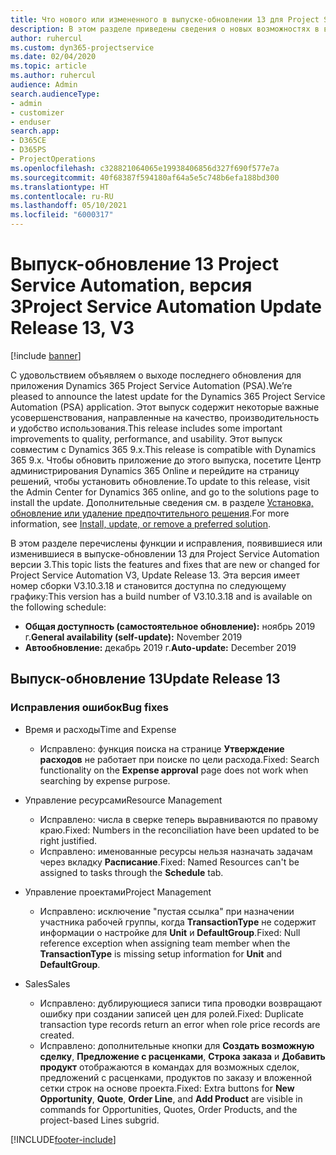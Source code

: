 ```yaml
---
title: Что нового или измененного в выпуске-обновлении 13 для Project Service Automation версии 3
description: В этом разделе приведены сведения о новых возможностях в выпуске-обновлении 13 для Project Service Automation версии 3.
author: ruhercul
ms.custom: dyn365-projectservice
ms.date: 02/04/2020
ms.topic: article
ms.author: ruhercul
audience: Admin
search.audienceType:
- admin
- customizer
- enduser
search.app:
- D365CE
- D365PS
- ProjectOperations
ms.openlocfilehash: c328821064065e19938406856d327f690f577e7a
ms.sourcegitcommit: 40f68387f594180af64a5e5c748b6efa188bd300
ms.translationtype: HT
ms.contentlocale: ru-RU
ms.lasthandoff: 05/10/2021
ms.locfileid: "6000317"
---
```

# <a name="project-service-automation-update-release-13-v3"></a><span data-ttu-id="6602b-103">Выпуск-обновление 13 Project Service Automation, версия 3</span><span class="sxs-lookup"><span data-stu-id="6602b-103">Project Service Automation Update Release 13, V3</span></span>

[!include [banner](../includes/psa-now-project-operations.md)]

<span data-ttu-id="6602b-104">С удовольствием объявляем о выходе последнего обновления для приложения Dynamics 365 Project Service Automation (PSA).</span><span class="sxs-lookup"><span data-stu-id="6602b-104">We’re pleased to announce the latest update for the Dynamics 365 Project Service Automation (PSA) application.</span></span> <span data-ttu-id="6602b-105">Этот выпуск содержит некоторые важные усовершенствования, направленные на качество, производительность и удобство использования.</span><span class="sxs-lookup"><span data-stu-id="6602b-105">This release includes some important improvements to quality, performance, and usability.</span></span> <span data-ttu-id="6602b-106">Этот выпуск совместим с Dynamics 365 9.x.</span><span class="sxs-lookup"><span data-stu-id="6602b-106">This release is compatible with Dynamics 365 9.x.</span></span> <span data-ttu-id="6602b-107">Чтобы обновить приложение до этого выпуска, посетите Центр администрирования Dynamics 365 Online и перейдите на страницу решений, чтобы установить обновление.</span><span class="sxs-lookup"><span data-stu-id="6602b-107">To update to this release, visit the Admin Center for Dynamics 365 online, and go to the solutions page to install the update.</span></span> <span data-ttu-id="6602b-108">Дополнительные сведения см. в разделе [Установка, обновление или удаление предпочтительного решения](/power-platform/admin/install-remove-preferred-solution).</span><span class="sxs-lookup"><span data-stu-id="6602b-108">For more information, see [Install, update, or remove a preferred solution](/power-platform/admin/install-remove-preferred-solution).</span></span>

<span data-ttu-id="6602b-109">В этом разделе перечислены функции и исправления, появившиеся или изменившиеся в выпуске-обновлении 13 для Project Service Automation версии 3.</span><span class="sxs-lookup"><span data-stu-id="6602b-109">This topic lists the features and fixes that are new or changed for Project Service Automation V3, Update Release 13.</span></span> <span data-ttu-id="6602b-110">Эта версия имеет номер сборки V3.10.3.18 и становится доступна по следующему графику:</span><span class="sxs-lookup"><span data-stu-id="6602b-110">This version has a build number of V3.10.3.18 and is available on the following schedule:</span></span>

- <span data-ttu-id="6602b-111">**Общая доступность (самостоятельное обновление):** ноябрь 2019 г.</span><span class="sxs-lookup"><span data-stu-id="6602b-111">**General availability (self-update):** November 2019</span></span>
- <span data-ttu-id="6602b-112">**Автообновление:** декабрь 2019 г.</span><span class="sxs-lookup"><span data-stu-id="6602b-112">**Auto-update:** December 2019</span></span>


## <a name="update-release-13"></a><span data-ttu-id="6602b-113">Выпуск-обновление 13</span><span class="sxs-lookup"><span data-stu-id="6602b-113">Update Release 13</span></span> 

### <a name="bug-fixes"></a><span data-ttu-id="6602b-114">Исправления ошибок</span><span class="sxs-lookup"><span data-stu-id="6602b-114">Bug fixes</span></span>

- <span data-ttu-id="6602b-115">Время и расходы</span><span class="sxs-lookup"><span data-stu-id="6602b-115">Time and Expense</span></span>

     - <span data-ttu-id="6602b-116">Исправлено: функция поиска на странице **Утверждение расходов** не работает при поиске по цели расхода.</span><span class="sxs-lookup"><span data-stu-id="6602b-116">Fixed: Search functionality on the **Expense approval** page does not work when searching by expense purpose.</span></span>

- <span data-ttu-id="6602b-117">Управление ресурсами</span><span class="sxs-lookup"><span data-stu-id="6602b-117">Resource Management</span></span>

     - <span data-ttu-id="6602b-118">Исправлено: числа в сверке теперь выравниваются по правому краю.</span><span class="sxs-lookup"><span data-stu-id="6602b-118">Fixed: Numbers in the reconciliation have been updated to be right justified.</span></span>
     - <span data-ttu-id="6602b-119">Исправлено: именованные ресурсы нельзя назначать задачам через вкладку **Расписание**.</span><span class="sxs-lookup"><span data-stu-id="6602b-119">Fixed: Named Resources can't be assigned to tasks through the **Schedule** tab.</span></span>

- <span data-ttu-id="6602b-120">Управление проектами</span><span class="sxs-lookup"><span data-stu-id="6602b-120">Project Management</span></span>

     - <span data-ttu-id="6602b-121">Исправлено: исключение "пустая ссылка" при назначении участника рабочей группы, когда **TransactionType** не содержит информации о настройке для **Unit** и **DefaultGroup**.</span><span class="sxs-lookup"><span data-stu-id="6602b-121">Fixed: Null reference exception when assigning team member when the **TransactionType** is missing setup information for **Unit** and **DefaultGroup**.</span></span>

- <span data-ttu-id="6602b-122">Sales</span><span class="sxs-lookup"><span data-stu-id="6602b-122">Sales</span></span>

     - <span data-ttu-id="6602b-123">Исправлено: дублирующиеся записи типа проводки возвращают ошибку при создании записей цен для ролей.</span><span class="sxs-lookup"><span data-stu-id="6602b-123">Fixed: Duplicate transaction type records return an error when role price records are created.</span></span>
     - <span data-ttu-id="6602b-124">Исправлено: дополнительные кнопки для **Создать возможную сделку**, **Предложение с расценками**, **Строка заказа** и **Добавить продукт** отображаются в командах для возможных сделок, предложений с расценками, продуктов по заказу и вложенной сетки строк на основе проекта.</span><span class="sxs-lookup"><span data-stu-id="6602b-124">Fixed: Extra buttons for **New Opportunity**, **Quote**, **Order Line**, and **Add Product** are visible in commands for Opportunities, Quotes, Order Products, and the project-based Lines subgrid.</span></span>




[!INCLUDE[footer-include](../includes/footer-banner.md)]